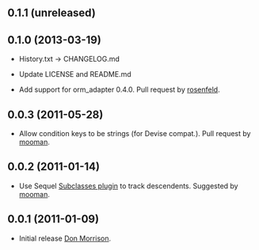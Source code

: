 ## 0.1.1 (unreleased)

## 0.1.0 (2013-03-19)

* History.txt -> CHANGELOG.md

* Update LICENSE and README.md

* Add support for orm_adapter 0.4.0. Pull request by [rosenfeld](https://github.com/rosenfeld).

## 0.0.3 (2011-05-28)

* Allow condition keys to be strings (for Devise compat.). Pull request by [mooman](https://github.com/mooman).

## 0.0.2 (2011-01-14)

* Use Sequel [Subclasses plugin](http://sequel.rubyforge.org/rdoc-plugins/classes/Sequel/Plugins/Subclasses.html) to track descendents. Suggested by [mooman](https://github.com/mooman).

## 0.0.1 (2011-01-09)

* Initial release [Don Morrison](https://github.com/elskwid).

